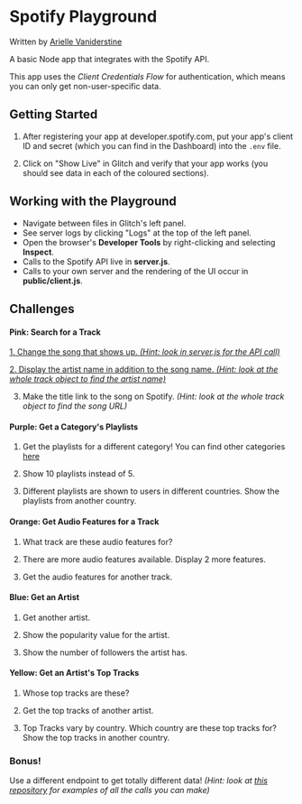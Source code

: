Spotify Playground
=========================

Written by [Arielle Vaniderstine](https://twitter.com/imariari)

A basic Node app that integrates with the Spotify API.

This app uses the *Client Credentials Flow* for authentication, which means you can only get non-user-specific data.

## Getting Started

1. After registering your app at developer.spotify.com, put your app's client ID and secret (which you can find in the Dashboard) into the `.env` file.

2. Click on "Show Live" in Glitch and verify that your app works (you should see data in each of the coloured sections).

## Working with the Playground

- Navigate between files in Glitch's left panel.
- See server logs by clicking "Logs" at the top of the left panel.
- Open the browser's **Developer Tools** by right-clicking and selecting **Inspect**.
- Calls to the Spotify API live in **server.js**.
- Calls to your own server and the rendering of the UI occur in **public/client.js**.

## Challenges

#### Pink: Search for a Track

[1. Change the song that shows up. *(Hint: look in server.js for the API call)*](https://glitch.com/edit/#!/spotify-playground-solutions?path=server.js:51:48)

[2. Display the artist name in addition to the song name. *(Hint: look at the whole track object to find the artist name)*](https://glitch.com/edit/#!/spotify-playground-solutions?path=public/client.js:16:72)

3. Make the title link to the song on Spotify. *(Hint: look at the whole track object to find the song URL)*

#### Purple: Get a Category's Playlists

1. Get the playlists for a different category! You can find other categories [here](https://beta.developer.spotify.com/console/get-browse-categories/)

2. Show 10 playlists instead of 5.

3. Different playlists are shown to users in different countries. Show the playlists from another country.

#### Orange: Get Audio Features for a Track

1. What track are these audio features for?

2. There are more audio features available. Display 2 more features.

3. Get the audio features for another track.

#### Blue: Get an Artist

1. Get another artist.

2. Show the popularity value for the artist.

3. Show the number of followers the artist has.

#### Yellow: Get an Artist's Top Tracks

1. Whose top tracks are these?

2. Get the top tracks of another artist.

3. Top Tracks vary by country. Which country are these top tracks for? Show the top tracks in another country.

### Bonus!

Use a different endpoint to get totally different data! *(Hint: look at [this repository](https://github.com/thelinmichael/spotify-web-api-node/) for examples of all the calls you can make)*

